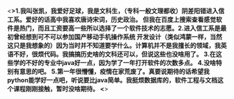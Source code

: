 <**>1.我叫张凯，我爱好足球，我是文科生，（专科一般文理都收）阴差阳错进入信工系。爱好的话高中我喜欢唐诗宋词，历史政治。
但我在百度上搜索查看感觉软件是热门，而且工资要高一些所以选择了一个软件技术的志愿。2.进入信工系是最初曾经想到可不可以参加国产移动手机操作系统 开发设计（类似鸿蒙一样，当然这只是我想象的）因为当时并不知道要学什么。计算机并不是我擅长的领域，我英语不好，很烦代码。我搞搞历史啥的文科还可以，但说这些也没啥用了。
3.在这些学的不好的专业中java好一点，因为学了一年打开软件的次数多点。
4.没啥特别有意思的吧。
5.第一年很懵懂，疫情在家荒废了。真要说期待的话希望我python能学好一点吧，听说要比java简单。我挺烦数据库的，软件工程与文档这个课程刚刚接触，暂时没啥期待。
<**>
